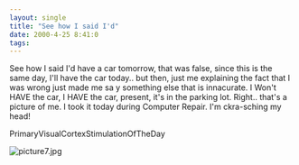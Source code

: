 ```yaml
---
layout: single
title: "See how I said I'd"
date: 2000-4-25 8:41:0
tags: 
---
```


See how I said I'd have a car tomorrow, that was false, since this is the same day, I'll have the car today.. but then, just me explaining the fact that I was wrong just made me sa y something else that is innacurate. I Won't HAVE the car, I HAVE the car, present, it's in the parking lot. Right.. that's a picture of me. I took it today during Computer Repair. I'm ckra-sching my head!




PrimaryVisualCortexStimulationOfTheDay



![picture7.jpg][1]








   [1]: http://4.bp.blogspot.com/-9gcEHw7IMRM/Tn0P7-ihbwI/AAAAAAAAAME/mU8a_scQaMM/s320/picture7.jpg
